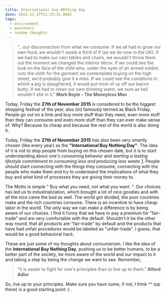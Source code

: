 ```yaml
---
title: International buy NOthing day
date: 2015-11-27T11:33:31.000Z
tags: 
  - environment
  - awareness
  - random thoughts
---
```

> "...our disconnection from what we consume. If we all had to grow our own food, we wouldn't waste a third of if (as we do now in the UK). If we had to make our own tables and chairs, we wouldn't throw them out the moment we changed the interior décor. If we could see the look on the face of the child who, under the eyes of an armed soldier, cuts the cloth for the garment we contemplate buying on the high street, we'd probably give it a miss. If we could see the conditions in which a pig is slaughtered, it would put most of us off our bacon butty. If we had to clean our own drinking water, we sure as hell wouldn't shit in it."
> __Mark Boyle - The Moneyless Man__

Today, Friday the __27th of November 2015__ is considered to be the biggest shopping festival of the year, also (in) famously termed as Black Friday. People go out on a limb and buy more stuff than they need, even more stuff than they can consume and even more stuff than they can ever make sense of. Why? Because its cheap and because the rest of the world is also doing it. 

Today, Friday the __27th of November 2015__ has also been very smartly chosen (like every year) as the __"International Buy Nothing Day"__. The idea of it is not to stop people from buying on this chosen date, but it is to start understanding about one's consuming behavior and _starting a lasting lifestyle commitment to consuming less and producing less waste_ [1](https://en.wikipedia.org/wiki/Buy_Nothing_Day). People should start connecting with the things they consume, connecting with the people who make them and try to understand the implications of what they buy and what kind of processes they are giving their money to. 

The Motto is simple " Buy what you need, not what you want. ". Our choices has led us to industrialization, which brought a lot of nice goodies and with all the nice came the bad as well. The world got divided, the poor countries make and the rich countries consume. There is an incentive to have cheap labor in the world. The only way we can make a difference is by being aware of our choices. I find it funny that we have to pay a premium for "fair-trade" and are very comfortable with the default. Shouldn't it be the other way round, that all products are "fair-trade" by default and the products that have had unfair procedures would be labeled as "unfair-trade". I guess, that would be a good behavioral hack. 

These are just some of my thoughts about consumerism. I like the idea of the __International Buy Nothing Day__, pushing us to be better humans, to be a better part of the society, be more aware of the world and our impact to it and taking a step by being the change we want to see. Remember, 

> “It is easier to fight for one's principles than to live up to them.” 
> __Alferd Adler__

So, live up to your principles. Make sure you have some, if not, I think ^^ (up there) is a good starting point :) .
